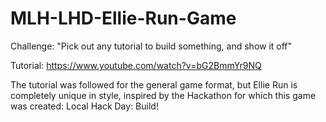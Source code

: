 # MLH-LHD-Ellie-Run-Game
Challenge: "Pick out any tutorial to build something, and show it off"

Tutorial: https://www.youtube.com/watch?v=bG2BmmYr9NQ 

The tutorial was followed for the general game format, but Ellie Run is completely unique in style, 
inspired by the Hackathon for which this game was created: Local Hack Day: Build!
